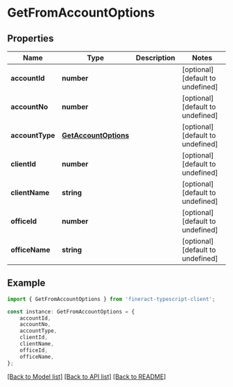 # GetFromAccountOptions


## Properties

Name | Type | Description | Notes
------------ | ------------- | ------------- | -------------
**accountId** | **number** |  | [optional] [default to undefined]
**accountNo** | **number** |  | [optional] [default to undefined]
**accountType** | [**GetAccountOptions**](GetAccountOptions.md) |  | [optional] [default to undefined]
**clientId** | **number** |  | [optional] [default to undefined]
**clientName** | **string** |  | [optional] [default to undefined]
**officeId** | **number** |  | [optional] [default to undefined]
**officeName** | **string** |  | [optional] [default to undefined]

## Example

```typescript
import { GetFromAccountOptions } from 'fineract-typescript-client';

const instance: GetFromAccountOptions = {
    accountId,
    accountNo,
    accountType,
    clientId,
    clientName,
    officeId,
    officeName,
};
```

[[Back to Model list]](../README.md#documentation-for-models) [[Back to API list]](../README.md#documentation-for-api-endpoints) [[Back to README]](../README.md)
